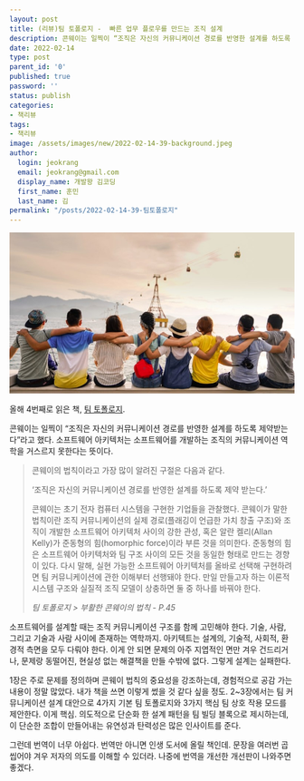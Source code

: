 ```yaml
---
layout: post
title: (리뷰)팀 토폴로지 -  빠른 업무 플로우를 만드는 조직 설계
description: 콘웨이는 일찍이 “조직은 자신의 커뮤니케이션 경로를 반영한 설계를 하도록 제약받는다”라고 했다. 소프트웨어 아키텍처는 소프트웨어를 개발하는 조직의 커뮤니케이션 역학을 거스르지 못한다는 뜻이다.
date: 2022-02-14
type: post
parent_id: '0'
published: true
password: ''
status: publish
categories:
- 책리뷰
tags:
- 책리뷰
image: /assets/images/new/2022-02-14-39-background.jpeg
author:
  login: jeokrang
  email: jeokrang@gmail.com
  display_name: 개발왕 김코딩
  first_name: 훈민
  last_name: 김
permalink: "/posts/2022-02-14-39-팀토폴로지"
---
```


<img src="/assets/images/new/2022-02-14-39-background.jpeg">

올해 4번째로 읽은 책, [팀 토폴로지](https://book.naver.com/bookdb/book_detail.nhn?bid=17689088).

콘웨이는 일찍이 “조직은 자신의 커뮤니케이션 경로를 반영한 설계를 하도록 제약받는다”라고 했다. 소프트웨어 아키텍처는 소프트웨어를 개발하는 조직의 커뮤니케이션 역학을 거스르지 못한다는 뜻이다.

> 콘웨이의 법칙이라고 가장 많이 알려진 구절은 다음과 같다.
>
> ‘조직은 자신의 커뮤니케이션 경로를 반영한 설계를 하도록 제약 받는다.’
>
> 콘웨이는 초기 전자 컴퓨터 시스템을 구현한 기업들을 관찰했다. 콘웨이가 말한 법칙이란 조직 커뮤니케이션의 실제 경로(플래깅이 언급한 가치 창출 구조)와 조직이 개발한 소프트웨어 아키텍처 사이의 강한 관성, 혹은 알란 켈리(Allan Kelly)가 준동형의 힘(homorphic force)이라 부른 것을 의미한다. 준동형의 힘은 소프트웨어 아키텍처와 팀 구조 사이의 모든 것을 동일한 형태로 만드는 경향이 있다. 다시 말해, 실현 가능한 소프트웨어 아키텍처를 올바로 선택해 구현하려면 팀 커뮤니케이션에 관한 이해부터 선행돼야 한다. 만일 만들고자 하는 이론적 시스템 구조와 실질적 조직 모델이 상충하면 둘 중 하나를 바꿔야 한다.
>
> <cite>팀 토폴로지 > 부활한 콘웨이의 법칙 - P.45</cite>


소프트웨어를 설계할 때는 조직 커뮤니케이션 구조를 함께 고민해야 한다. 기술, 사람, 그리고 기술과 사람 사이에 존재하는 역학까지. 아키텍트는 설계의, 기술적, 사회적, 환경적 측면을 모두 다뤄야 한다. 이게 안 되면 문제의 아주 지엽적인 면만 겨우 건드리거나, 문제랑 동떨어진, 현실성 없는 해결책을 만들 수밖에 없다. 그렇게 설계는 실패한다.


1장은 주로 문제를 정의하며 콘웨이 법칙의 중요성을 강조하는데, 경험적으로 공감 가는 내용이 정말 많았다. 내가 책을 쓰면 이렇게 썼을 것 같다 싶을 정도. 2~3장에서는 팀 커뮤니케이션 설계 대안으로 4가지 기본 팀 토폴로지와 3가지 핵심 팀 상호 작용 모드를 제안한다. 이게 핵심. 의도적으로 단순화 한 설계 패턴을 팀 빌딩 블록으로 제시하는데, 이 단순한 조합이 만들어내는 유연성과 탄력성은 많은 인사이트를 준다.


그런데 번역이 너무 아쉽다. 번역만 아니면 인생 도서에 올릴 책인데. 문장을 여러번 곱씹어야 겨우 저자의 의도를 이해할 수 있더라. 나중에 번역을 개선한 개선판이 나와주면 좋겠다.
